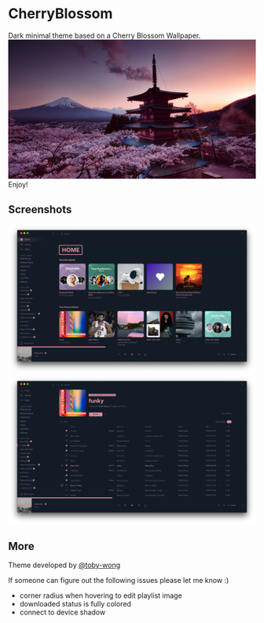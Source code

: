 # CherryBlossom
Dark minimal theme based on a Cherry Blossom Wallpaper. 
![Wallpaper](wallpaper.jpg)
Enjoy!

## Screenshots
![Home Page Screenshot](screenshot.png)
![Playlist Screenshot](screenshot1.png)

## More
Theme developed by [@toby-wong](github.com/toby-wong)

If someone can figure out the following issues please let me know :)
- corner radius when hovering to edit playlist image
- downloaded status is fully colored
- connect to device shadow

